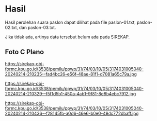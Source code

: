 # Hasil

Hasil perolehan suara paslon dapat dilihat pada file paslon-01.txt, paslon-02.txt, dan paslon-03.txt.

Jika tidak ada, artinya data tersebut belum ada pada SIREKAP.

## Foto C Plano

https://sirekap-obj-formc.kpu.go.id/3538/pemilu/ppwp/31/74/03/10/05/3174031005040-20240214-210235--fad4bc26-e56f-48ae-81f1-d7081a65c79a.jpg

https://sirekap-obj-formc.kpu.go.id/3538/pemilu/ppwp/31/74/03/10/05/3174031005040-20240214-210329--f5f1d5b1-450a-4ab1-9f81-8e8b4ebc7912.jpg

https://sirekap-obj-formc.kpu.go.id/3538/pemilu/ppwp/31/74/03/10/05/3174031005040-20240214-210436--f28145fb-a0d6-46e6-b0e0-49dc772dbaff.jpg
